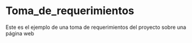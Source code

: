 # Toma_de_requerimientos
Este es el ejemplo de una toma de requerimientos del proyecto sobre una página web
